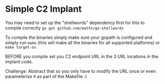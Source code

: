 # Simple C2 Implant

You may need to set up the "shellwords" dependency first for this to compile correctly `go get github.com/mattn/go-shellwords`

To compile the binaries simply make sure your gopath is configured and simply run `make` (this will make all the binaries for all supported platforms) or `make target-os`

BEFORE you compile set you C2 endpoint URL in the 3 URL locations in the implant code.

Challenge: Abstract that so you only have to modify the URL once or even parameterize it as part of the Makefile :)